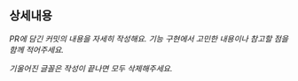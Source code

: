 ## 상세내용
_PR에 담긴 커밋의 내용을 자세히 작성해요. 기능 구현에서 고민한 내용이나 참고할 점을 함께 적어주세요._

_기울어진 글꼴은 작성이 끝나면 모두 삭제해주세요._
